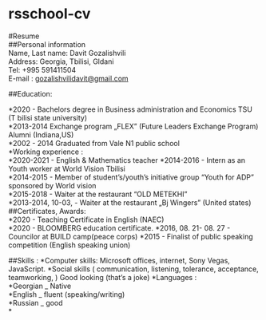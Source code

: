 # rsschool-cv
#Resume  
 ##Personal information    
Name, Last name: Davit Gozalishvili   
Address: Georgia, Tbilisi, Gldani   
Tel: +995 591411504   
E-mail : gozalishvilidavit@gmail.com  
  

##Education:   
  
*2020 - Bachelors degree in Business administration and Economics TSU (T bilisi state university)   
*2013-2014 Exchange program „FLEX” (Future Leaders Exchange Program) Alumni (Indiana,US)   
*2002 - 2014 Graduated from Vale N1 public school  
*Working experience :   
*2020-2021 - English & Mathematics teacher 
*2014-2016 - Intern as an Youth worker at World Vision Tbilisi   
*2014-2015 - Member of student’s/youth’s initiative group “Youth for ADP”   sponsored by World vision   
*2015-2018 - Waiter at the restaurant “OLD METEKHI”   
*2013-2014, 10-03, - Waiter at the restaurant „Bj Wingers” (United states)   
##Certificates, Awards:   
*2020 - Teaching Certificate in English (NAEC)   
*2020 - BLOOMBERG education certificate. 
*2016, 08. 21- 08. 27 - Councilor at BUILD camp(peace corps) 
*2015 - Finalist of public speaking competition (English speaking union) 

##Skills : 
*Computer skills: Microsoft offices, internet, Sony Vegas, JavaScript. 
*Social skills ( communication, listening, tolerance, acceptance, teamworking, ) Good looking (that’s a joke) 
*Languages :   
*Georgian _ Native   
*English _ fluent (speaking/writing)   
*Russian _ good   
*
